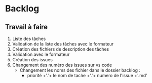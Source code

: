 # Backlog


## Travail à faire 

1. Liste des tâches 
2. Validation de la liste des tâches avec le formateur
3. Création des fichiers de description des tâches
4. Validation avec le formateur 
5. Création des issues 
6. Changement des numéro des issues sur vs code
   - Changement les noms des fichier dans le dossier backlog :
     - priorité +'.'+ le nom de tache +'.'+  numero de l'issue +'.md'
     